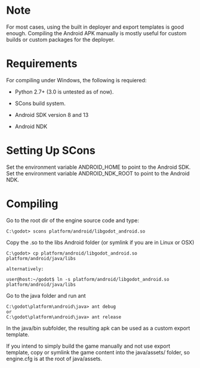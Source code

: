 # Note

For most cases, using the built in deployer and export templates is good enough. Compiling the Android APK manually is mostly useful for custom builds or custom packages for the deployer.

# Requirements

For compiling under Windows, the following is requiered:


*  Python 2.7+ (3.0 is untested as of now).

*  SCons build system.

*  Android SDK version 8 and 13

*  Android NDK

# Setting Up SCons

Set the environment variable ANDROID_HOME to point to the Android SDK.
Set the environment variable ANDROID_NDK_ROOT to point to the Android NDK.

# Compiling

Go to the root dir of the engine source code and type:
```
C:\godot> scons platform/android/libgodot_android.so
```

Copy the .so to the libs Android folder (or symlink if you are in Linux or OSX)

```
C:\godot> cp platform/android/libgodot_android.so platform/android/java/libs

alternatively:

user@host:~/godot$ ln -s platform/android/libgodot_android.so platform/android/java/libs

```

Go to the java folder and run ant

```
C:\godot\platform\android\java> ant debug
or
C:\godot\platform\android\java> ant release

```

In the java/bin subfolder, the resulting apk can be used as a custom export template.

If you intend to simply build the game manually and not use export template, copy or symlink the game content into the java/assets/ folder, so engine.cfg is at the root of java/assets.


